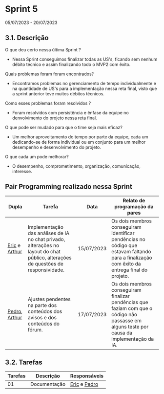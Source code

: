 # Sprint 5
05/07/2023 - 20/07/2023


## 3.1. Descrição
<!-- descrever de forma geral o objetivo da sprint -->

O que deu certo nessa última Sprint ?

- Nessa Sprint conseguimos finalizar todas as US's, ficando sem nenhum débito técnico e assim finalizando todo o MVP2 com êxito.

Quais problemas foram foram encontrados?

- Encontramos problemas no gerenciamento de tempo individualmente e na quantidade de US's para a implementação nessa reta final, visto que a sprint anterior teve muitos débitos técnicos.

Como esses problemas foram resolvidos ?

- Foram resolvidos com persistência e ênfase da equipe no denvolvimento do projeto nessa reta final.

O que pode ser mudado para que o time seja mais eficaz?

- Um melhor aproveitamento do tempo por parte da equipe, cada um dedicando-se de forma individual ou em conjunto para um melhor desempenho e desenvolvimento do projeto.

O que cada um pode melhorar?

- O desempenho, comprometimento, organização, comunicação, interesse.

## Pair Programming realizado nessa Sprint

| Dupla | Tarefa | Data |Relato de programação da pares|
| ----- | ------ | ---- |------|
|[Eric](https://github.com/ericbky) e [Arthur](https://github.com/Arthrok)	|Implementação das análises de IA no chat privado, alterações no layout do chat público, alterações de questões de responsividade.|	15/07/2023|Os dois membros conseguiram identificar pendências no código que estavam faltando para a finalização com êxito da entrega final do projeto.|
|[Pedro](https://github.com/lucasdray), [Arthur](https://github.com/Arthrok) |	Ajustes pendentes na parte dos conteúdos dos avisos e dos conteúdos do fórum.| 17/07/2023|Os dois membros conseguiram finalizar pendências que faziam com que o código não passasse em alguns teste por causa da implementação da IA.|

## 3.2. Tarefas
<!-- descrever as issues que definimos para essa sprint e alocar um responsavel por ela -->
Tarefas | Descrição | Responsáveis
------ | --------- | -----------
01 | Documentação | [Eric](https://github.com/ericbky) e [Pedro](https://github.com/lucasdray)|

